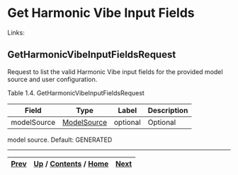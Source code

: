 
# Get Harmonic Vibe Input Fields

Links:

## GetHarmonicVibeInputFieldsRequest

Request to list the valid Harmonic Vibe input fields for the provided model
source and user configuration.

Table 1.4. GetHarmonicVibeInputFieldsRequest

Field| Type| Label| Description  
---|---|---|---  
modelSource| [ModelSource](ch01s03s20.md "ModelSource")| optional| Optional
model source. Default: GENERATED  
  
  

* * *

[Prev](ch01s03.md) | [Up](ch01s03.md) / [Contents](index.md) / [Home](../../index.htm)|  [Next](ch01s03s02s02.md)  
---|---|---

